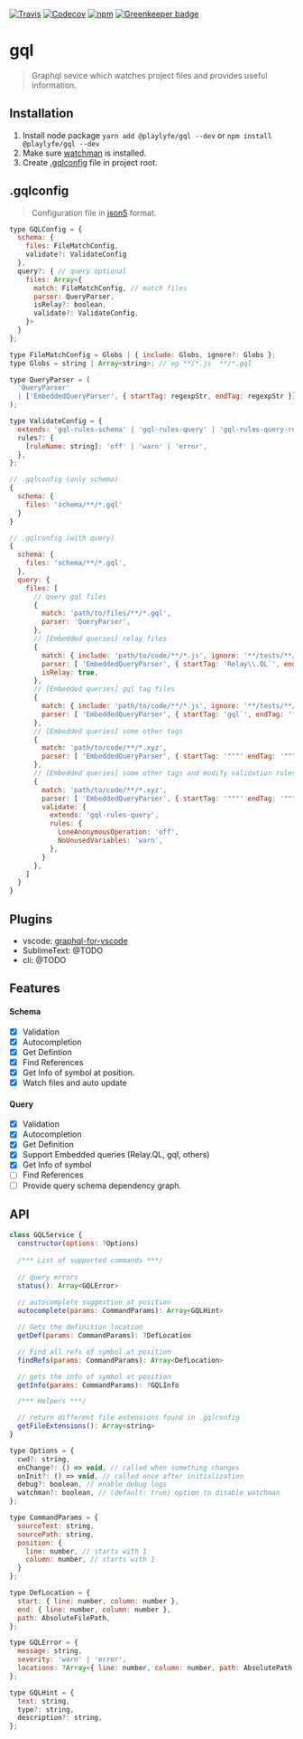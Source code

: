 [![Travis](https://img.shields.io/travis/Mayank1791989/gql.svg?style=flat-square)](https://travis-ci.org/Mayank1791989/gql)
[![Codecov](https://img.shields.io/codecov/c/github/Mayank1791989/gql.svg?style=flat-square)](https://codecov.io/gh/Mayank1791989/gql)
[![npm](https://img.shields.io/npm/v/@playlyfe/gql.svg?style=flat-square)](https://www.npmjs.com/package/@playlyfe/gql)
[![Greenkeeper badge](https://badges.greenkeeper.io/Mayank1791989/gql.svg)](https://greenkeeper.io/)

# gql

> Graphql sevice which watches project files and provides useful information.

## Installation

1. Install node package
  ```yarn add @playlyfe/gql --dev``` or ```npm install @playlyfe/gql --dev```
2. Make sure [watchman](https://facebook.github.io/watchman/docs/install.html) is installed.
3. Create [.gqlconfig](#gqlconfig) file in project root.

## .gqlconfig
> Configuration file in [json5](http://json5.org/) format.

```javascript
type GQLConfig = {
  schema: {
    files: FileMatchConfig,
    validate?: ValidateConfig
  },
  query?: { // query optional
    files: Array<{
      match: FileMatchConfig, // match files
      parser: QueryParser, 
      isRelay?: boolean,
      validate?: ValidateConfig,
    }>
  }
};

type FileMatchConfig = Globs | { include: Globs, ignore?: Globs };
type Globs = string | Array<string>; // eg **/*.js  **/*.gql

type QueryParser = (
  'QueryParser'
  | ['EmbeddedQueryParser', { startTag: regexpStr, endTag: regexpStr }];
);

type ValidateConfig = {
  extends: 'gql-rules-schema' | 'gql-rules-query' | 'gql-rules-query-relay',
  rules?: {
    [ruleName: string]: 'off' | 'warn' | 'error',
  },
};
```

```javascript
// .gqlconfig (only schema)
{
  schema: {
    files: 'schema/**/*.gql'
  }
}
```

```javascript
// .gqlconfig (with query)
{
  schema: {
    files: 'schema/**/*.gql',
  },
  query: {
    files: [
      // query gql files
      {
        match: 'path/to/files/**/*.gql',
        parser: 'QueryParser',
      },
      // [Embedded queries] relay files
      {
        match: { include: 'path/to/code/**/*.js', ignore: '**/tests/**/*.js' },
        parser: [ 'EmbeddedQueryParser', { startTag: 'Relay\\.QL`', endTag: '`' } ],
        isRelay: true,
      },
      // [Embedded queries] gql tag files
      {
        match: { include: 'path/to/code/**/*.js', ignore: '**/tests/**/*.js' },
        parser: [ 'EmbeddedQueryParser', { startTag: 'gql`', endTag: '`' } ],
      },
      // [Embedded queries] some other tags 
      {
        match: 'path/to/code/**/*.xyz',
        parser: [ 'EmbeddedQueryParser', { startTag: '"""' endTag: '"""' } ],
      },
      // [Embedded queries] some other tags and modify validation rules
      {
        match: 'path/to/code/**/*.xyz',
        parser: [ 'EmbeddedQueryParser', { startTag: '"""' endTag: '"""' } ],
        validate: {
          extends: 'gql-rules-query',
          rules: {
            LoneAnonymousOperation: 'off',
            NoUnusedVariables: 'warn',
          },
        }
      },
    ]
  }
}
```

## Plugins
* vscode: [graphql-for-vscode](https://github.com/kumarharsh/graphql-for-vscode)
* SublimeText: @TODO
* cli: @TODO

## Features

#### Schema
- [x] Validation
- [x] Autocompletion
- [x] Get Defintion
- [x] Find References
- [x] Get Info of symbol at position.
- [x] Watch files and auto update

#### Query
- [x] Validation
- [x] Autocompletion
- [x] Get Definition
- [x] Support Embedded queries (Relay.QL, gql, others)
- [x] Get Info of symbol
- [ ] Find References
- [ ] Provide query schema dependency graph.

## API
```javascript
class GQLService {
  constructor(options: ?Options)
  
  /*** List of supported commands ***/
  
  // query errors
  status(): Array<GQLError>
  
  // autocomplete suggestion at position
  autocomplete(params: CommandParams): Array<GQLHint>

  // Gets the definition location
  getDef(params: CommandParams): ?DefLocation

  // Find all refs of symbol at position
  findRefs(params: CommandParams): Array<DefLocation>

  // gets the info of symbol at position
  getInfo(params: CommandParams): ?GQLInfo

  /*** Helpers ***/

  // return different file extensions found in .gqlconfig
  getFileExtensions(): Array<string>
}

type Options = {
  cwd?: string,
  onChange?: () => void, // called when something changes
  onInit?: () => void, // called once after initialization
  debug?: boolean, // enable debug logs
  watchman?: boolean, // (default: true) option to disable watchman
};

type CommandParams = {
  sourceText: string,
  sourcePath: string,
  position: { 
    line: number, // starts with 1
    column: number, // starts with 1
  }
};

type DefLocation = {
  start: { line: number, column: number },
  end: { line: number, column: number },
  path: AbsoluteFilePath,
};

type GQLError = {
  message: string,
  severity: 'warn' | 'error',
  locations: ?Array<{ line: number, column: number, path: AbsolutePath }>
};

type GQLHint = {
  text: string,
  type?: string,
  description?: string,
};

```
